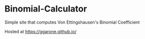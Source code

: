 # Binomial-Calculator
Simple site that computes Von Ettingshausen's Binomial Coefficient

Hosted at https://ggarone.github.io/
